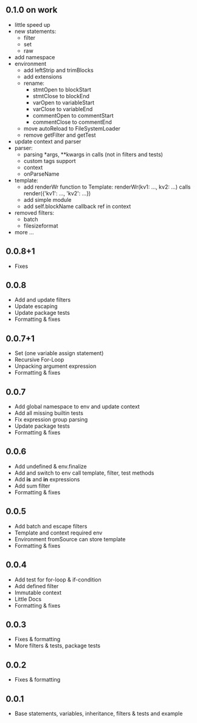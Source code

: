 ## 0.1.0 on work
- little speed up
- new statements:
  - filter
  - set
  - raw
- add namespace
- environment
  - add leftStrip and trimBlocks
  - add extensions
  - rename:
    - stmtOpen to blockStart
    - stmtClose to blockEnd
    - varOpen to variableStart
    - varClose to variableEnd
    - commentOpen to commentStart
    - commentClose to commentEnd
  - move autoReload to FileSystemLoader
  - remove getFilter and getTest
- update context and parser
- parser:
  - parsing *args, **kwargs in calls (not in filters and tests)
  - custom tags support
  - context
  - onParseName
- template:
  - add renderWr function to Template: renderWr(kv1: ..., kv2: ...) calls render({'kv1': ..., 'kv2': ...})
  - add simple module
  - add self.blockName callback ref in context
- removed filters:
  - batch
  - filesizeformat
- more ...

## 0.0.8+1
- Fixes

## 0.0.8
- Add and update filters
- Update escaping
- Update package tests
- Formatting & fixes

## 0.0.7+1
- Set (one variable assign statement)
- Recursive For-Loop
- Unpacking argument expression
- Formatting & fixes

## 0.0.7
- Add global namespace to env and update context
- Add all missing builtin tests
- Fix expression group parsing
- Update package tests
- Formatting & fixes

## 0.0.6
- Add undefined & env.finalize
- Add and switch to env call template, filter, test methods
- Add **is** and **in** expressions
- Add sum filter
- Formatting & fixes

## 0.0.5
- Add batch and escape filters
- Template and context required env
- Environment fromSource can store template
- Formatting & fixes

## 0.0.4
- Add test for for-loop & if-condition
- Add defined filter
- Immutable context
- Little Docs
- Formatting & fixes

## 0.0.3
- Fixes & formatting
- More filters & tests, package tests

## 0.0.2
- Fixes & formatting

## 0.0.1
- Base statements, variables, inheritance, filters & tests and example
